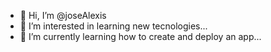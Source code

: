- 👋 Hi, I’m @joseAlexis
- 👀 I’m interested in learning new tecnologies...
- 🌱 I’m currently learning how to create and deploy an app...

<!---
joseAlexis/joseAlexis is a ✨ special ✨ repository because its `README.md` (this file) appears on your GitHub profile.
You can click the Preview link to take a look at your changes.
--->
